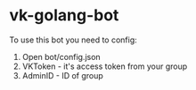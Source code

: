 # vk-golang-bot

To use this bot you need to config:
1) Open bot/config.json
2) VKToken - it's access token from your group
3) AdminID - ID of group

